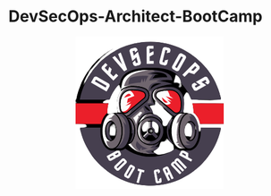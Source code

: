 # DevSecOps-Architect-BootCamp

<p style="text-align:center;"><img src="./logos/DevsecOps_logo.png" alt="Logo"></p>